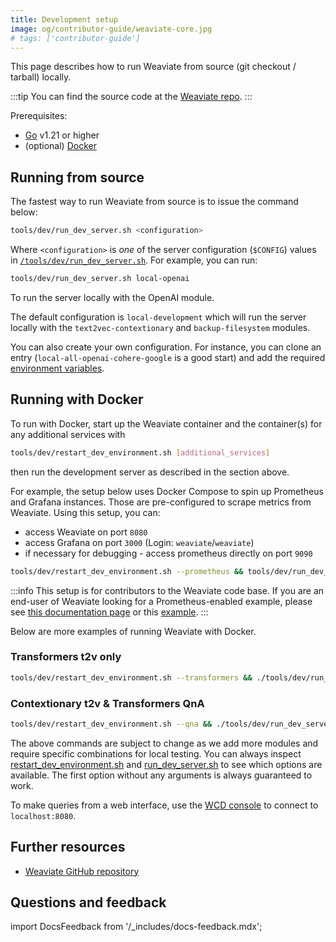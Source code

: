 ```yaml
---
title: Development setup
image: og/contributor-guide/weaviate-core.jpg
# tags: ['contributor-guide']
---
```

This page describes how to run Weaviate from source (git checkout / tarball) locally.

:::tip
You can find the source code at the [Weaviate repo](https://github.com/weaviate/weaviate/tree/master).
:::

Prerequisites:
* [Go](https://go.dev/dl/) v1.21 or higher
* (optional) [Docker](https://docs.docker.com/desktop/)

## Running from source

The fastest way to run Weaviate from source is to issue the command below:

```bash
tools/dev/run_dev_server.sh <configuration>
```

Where `<configuration>` is _one_ of the server configuration (`$CONFIG`) values in [`/tools/dev/run_dev_server.sh`](https://github.com/weaviate/weaviate/blob/master/tools/dev/run_dev_server.sh#L26). For example, you can run:
```bash
tools/dev/run_dev_server.sh local-openai
```

To run the server locally with the OpenAI module.

The default configuration is `local-development` which will run the server locally with the `text2vec-contextionary` and `backup-filesystem` modules.

You can also create your own configuration. For instance, you can clone an entry (`local-all-openai-cohere-google` is a good start) and add the required [environment variables](/deploy/configuration/env-vars/index.md).

## Running with Docker

To run with Docker, start up the Weaviate container and the container(s) for any additional services with

```bash
tools/dev/restart_dev_environment.sh [additional_services]
```

then run the development server as described in the section above.

For example, the setup below uses Docker Compose to spin up Prometheus and Grafana instances. Those are pre-configured to scrape metrics from Weaviate. Using this setup, you can:
- access Weaviate on port `8080`
- access Grafana on port `3000` (Login: `weaviate`/`weaviate`)
- if necessary for debugging -  access prometheus directly on port `9090`

```bash
tools/dev/restart_dev_environment.sh --prometheus && tools/dev/run_dev_server.sh local-no-modules
```

:::info
This setup is for contributors to the Weaviate code base. If you are an end-user of Weaviate looking for a Prometheus-enabled example, please see [this documentation page](/deploy/configuration/monitoring.md) or this [example](https://github.com/weaviate/weaviate-examples/tree/main/monitoring-prometheus-grafana).
:::

Below are more examples of running Weaviate with Docker.

### Transformers t2v only

```bash
tools/dev/restart_dev_environment.sh --transformers && ./tools/dev/run_dev_server.sh local-transformers
```

### Contextionary t2v & Transformers QnA

```bash
tools/dev/restart_dev_environment.sh --qna && ./tools/dev/run_dev_server.sh local-qna
```

The above commands are subject to change as we add more modules and require specific combinations for local testing. You can always inspect [restart_dev_environment.sh](https://github.com/weaviate/weaviate/blob/master/tools/dev/restart_dev_environment.sh) and [run_dev_server.sh](https://github.com/weaviate/weaviate/blob/master/tools/dev/run_dev_server.sh) to see which options are available. The first option without any arguments is always guaranteed to work.

To make queries from a web interface, use the [WCD console](https://weaviate.io/go/console?utm_source=docs&utm_content=others) to connect to `localhost:8080`.

## Further resources

- [Weaviate GitHub repository](https://github.com/weaviate/weaviate/)

## Questions and feedback

import DocsFeedback from '/_includes/docs-feedback.mdx';

<DocsFeedback/>
